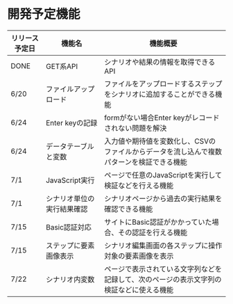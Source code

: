 # 開発予定機能

| リリース予定日 | 機能名 | 機能概要 |
| ------ | -------- | -------------- |
| DONE | GET系API | シナリオや結果の情報を取得できるAPI |
| 6/20 | ファイルアップロード | ファイルをアップロードするステップをシナリオに追加することができる機能 |
| 6/24 | Enter keyの記録 | formがない場合Enter keyがレコードされない問題を解決 |
| 6/24 | データテーブルと変数 | 入力値や期待値を変数化し、CSVのファイルからデータを流し込んで複数パターンを検証できる機能 |
| 7/1 | JavaScript実行 | ページで任意のJavaScriptを実行して検証などを行える機能 |
| 7/1 | シナリオ単位の実行結果確認 | シナリオページから過去の実行結果を確認できる機能 |
| 7/15 | Basic認証対応 | サイトにBasic認証がかかっていた場合、その認証を行える機能 |
| 7/15 | ステップに要素画像表示 | シナリオ編集画面の各ステップに操作対象の要素画像を表示 |
| 7/22 | シナリオ内変数 | ページで表示されている文字列などを記録して、次のページの表示文字列の検証などに使える機能 |
